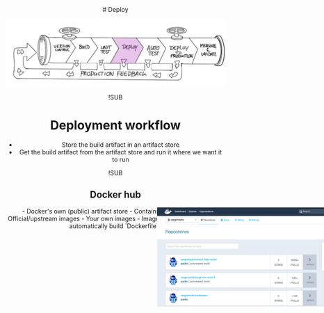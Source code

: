 <!-- .slide: data-background="#64217E" -->
<center>
# Deploy

![cd - deploy](img/deploy-continuous-deployment-pipeline.png) <!-- .element: class="noborder" -->

!SUB
# Deployment workflow
- Store the build artifact in an artifact store <!-- .element: class="fragment" -->
- Get the build artifact from the artifact store and run it where we want it to run <!-- .element: class="fragment" -->

!SUB
## Docker hub
<div style="position: absolute; right: 0; top:100; width: 40%; height: auto;"><img src="img/docker-hub.png"/></div>
- Docker's own (public) artifact store
- Contains Docker images
  - Official/upstream images
  - Your own images
- Images can be private
- Can automatically build `Dockerfile`s
